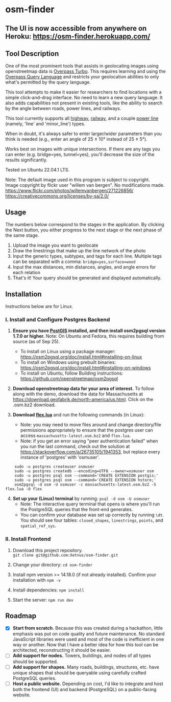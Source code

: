 # osm-finder

## The UI is now accessible from anywhere on Heroku: https://osm-finder.herokuapp.com/

## Tool Description
One of the most prominent tools that assists in geolocating images using openstreetmap data is [Overpass Turbo](https://overpass-turbo.eu/). This requires learning and using the [Overpass Query Language](https://wiki.openstreetmap.org/wiki/Overpass_API/Overpass_QL) and restricts your geolocation abilities to only what's permitted by the query language.  

This tool attempts to make it easier for researchers to find locations with a simple click-and-drag interface. No need to learn a new query language. It also adds capabilities not present in existing tools, like the ability to search by the angle between roads, power lines, and railways.

This tool currently supports all [highway](https://wiki.openstreetmap.org/wiki/Key:highway), [railway](https://wiki.openstreetmap.org/wiki/Key:railway), and a couple [power line](https://wiki.openstreetmap.org/wiki/Key:power) (namely, 'line' and 'minor_line') types.

When in doubt, it's always safer to enter larger/wider parameters than you think is needed (e.g., enter an angle of 25 ± 10° instead of 25 ± 5°).

Works best on images with unique intersections. If there are any tags you can enter (e.g. bridge=yes, tunnel=yes), you'll decrease the size of the results significantly.

Tested on Ubuntu 22.04.1 LTS. 

Note: The default image used in this program is subject to copyright.  
Image copyright by flickr user "willem van bergen". No modifications made.  
https://www.flickr.com/photos/willemvanbergen/271226856/  
https://creativecommons.org/licenses/by-sa/2.0/  

## Usage
The numbers below correspond to the stages in the application. By clicking the Next button, you either progress to the next stage or the next phase of the same stage.    
1. Upload the image you want to geolocate 
2. Draw the linestrings that make up the line network of the photo 
3. Input the generic types, subtypes, and tags for each line. Multiple tags can be separated with a comma: `bridge=yes,surface=wood` 
4. Input the max distances, min distances, angles, and angle errors for each relation 
5. That's it! Your query should be generated and displayed automatically. 

## Installation
Instructions below are for Linux.

### I. Install and Configure Postgres Backend 
1. **Ensure you have [PostGIS](https://postgis.net/) installed, and then install osm2pgsql version 1.7.0 or higher.** Note: On Ubuntu and Fedora, this requires building from source (as of Sep 25).  
    - To install on Linux using a package manager: https://osm2pgsql.org/doc/install.html#installing-on-linux  
    - To install on Windows using prebuilt binaries: https://osm2pgsql.org/doc/install.html#installing-on-windows  
    - To install on Ubuntu, follow Building instructions: https://github.com/openstreetmap/osm2pgsql  

2. **Download openstreetmap data for your area of interest.** To follow along with the demo, download the data for Massachusetts at https://download.geofabrik.de/north-america/us.html. Click on the .osm.bz2 download.

3. **Download [flex.lua](https://github.com/Xetnus/osm-finder/blob/main/flex.lua)** and run the following commands (in Linux):
    - Note: you may need to move files around and change directory/file permissions appropriately to ensure that the postgres user can access `massachusetts-latest.osm.bz2` and `flex.lua`.
    - Note: if you get an error saying "peer authentication failed" when you run the last command, check out the solution at https://stackoverflow.com/a/26735105/1941353, but replace every instance of 'postgres' with 'osmuser'.

```
    sudo -u postgres createuser osmuser 
    sudo -u postgres createdb --encoding=UTF8 --owner=osmuser osm 
    sudo -u postgres psql osm --command='CREATE EXTENSION postgis;' 
    sudo -u postgres psql osm --command='CREATE EXTENSION hstore;' 
    osm2pgsql -d osm -U osmuser -c massachusetts-latest.osm.bz2 -S flex.lua -O flex 
```

4. **Set up your (Linux) terminal** by running: `psql -d osm -U osmuser` 
    - Note: The interactive query terminal that opens is where you'll run the PostgreSQL queries that the front-end generates.
    - You can confirm your database was set up correctly by running `\dt`. You should see four tables: `closed_shapes`, `linestrings`, `points`, and `spatial_ref_sys`.


### II. Install Frontend
1. Download this project repository.  
      `git clone git@github.com:Xetnus/osm-finder.git`

2. Change your directory: `cd osm-finder`

3. Install npm version >= 14.18.0 (if not already installed). Confirm your installation with `npm -v`

3. Install dependencies: `npm install`

4. Start the server: `npm run dev`

## Roadmap
- [x] **Start from scratch.** Because this was created during a hackathon, little emphasis was put on code quality and future maintenance. No standard JavaScript libraries were used and most of the code is inefficient in one way or another. Now that I have a better idea for how this tool can be architected, reconstructing it should be easier.
- [ ] **Add support for nodes.** Towers, buildings, and nodes of all types should be supported.
- [ ] **Add support for shapes.** Many roads, buildings, structures, etc. have unique shapes that should be queryable using carefully crafted PostgreSQL queries.
- [ ] **Host a public website.** Depending on cost, I'd like to integrate and host both the frontend (UI) and backend (PostgreSQL) on a public-facing website.
